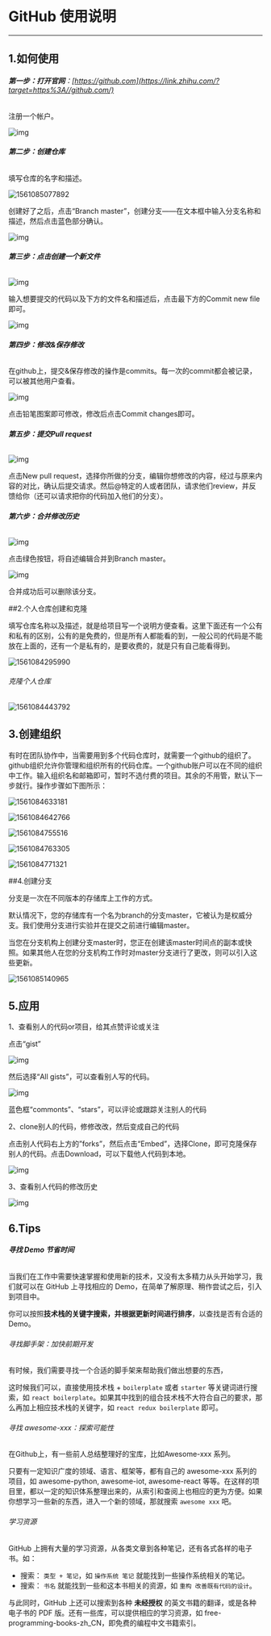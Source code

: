 # GitHub 使用说明 

*****

## 1.如何使用

###### **第一步：打开官网**：[https://github.com](https://link.zhihu.com/?target=https%3A//github.com/)

注册一个帐户。

![img](https://pic4.zhimg.com/50/v2-2eacd67e8847f8d0aafda58d062dae26_b.jpg)

###### **第二步：创建仓库**

 填写仓库的名字和描述。

![1561085077892](C:\Users\SilenceMo\AppData\Roaming\Typora\typora-user-images\1561085077892.png)

创建好了之后，点击“Branch master”，创建分支——在文本框中输入分支名称和描述，然后点击蓝色部分确认。

![img](https://pic3.zhimg.com/50/v2-e302ff94413f4b8630cab975b6f78025_b.jpg)



###### **第三步：点击创建一个新文件**

![img](https://pic3.zhimg.com/50/v2-285ce950707e13d7b0cbd5f4640c89a5_b.jpg)

 输入想要提交的代码以及下方的文件名和描述后，点击最下方的Commit new file即可。

![img](https://pic2.zhimg.com/50/v2-3c2c5184a0ffa3f02f13ef6546642bef_b.jpg)

###### **第四步：修改&保存修改**

在github上，提交&保存修改的操作是commits。每一次的commit都会被记录，可以被其他用户查看。

![img](https://pic3.zhimg.com/50/v2-ab158a8cda8eab8f47c8f09f2dd6d127_b.jpg)

点击铅笔图案即可修改，修改后点击Commit changes即可。

###### **第五步：提交Pull request**

![img](https://pic3.zhimg.com/50/v2-922c4f0adde45776e996d5b6fcc9265e_b.jpg)

点击New pull request，选择你所做的分支，编辑你想修改的内容，经过与原来内容的对比，确认后提交请求。然后@特定的人或者团队，请求他们review，并反馈给你（还可以请求把你的代码加入他们的分支）。

###### **第六步：合并修改历史**

![img](https://pic3.zhimg.com/50/v2-26503c7dd110b5d603d979762c4c7943_b.jpg)

 点击绿色按钮，将自述编辑合并到Branch master。

![img](https://pic2.zhimg.com/50/v2-e43ec4ed5475a06461ab051a5be42f2d_b.jpg)

合并成功后可以删除该分支。

##2.个人仓库创建和克隆

填写仓库名称以及描述，就是给项目写一个说明方便查看。这里下面还有一个公有和私有的区别，公有的是免费的，但是所有人都能看的到，一般公司的代码是不能放在上面的，还有一个是私有的，是要收费的，就是只有自己能看得到。

![1561084295990](C:\Users\SilenceMo\AppData\Roaming\Typora\typora-user-images\1561084295990.png)

###### 克隆个人仓库

![1561084443792](C:\Users\SilenceMo\AppData\Roaming\Typora\typora-user-images\1561084443792.png)

## 3.创建组织

有时在团队协作中，当需要用到多个代码仓库时，就需要一个github的组织了。github组织允许你管理和组织所有的代码仓库。一个github账户可以在不同的组织中工作。输入组织名和邮箱即可，暂时不选付费的项目。其余的不用管，默认下一步就行。操作步骤如下图所示：

![1561084633181](C:\Users\SilenceMo\AppData\Roaming\Typora\typora-user-images\1561084633181.png)



![1561084642766](C:\Users\SilenceMo\AppData\Roaming\Typora\typora-user-images\1561084642766.png)

![1561084755516](C:\Users\SilenceMo\AppData\Roaming\Typora\typora-user-images\1561084755516.png)

![1561084763305](C:\Users\SilenceMo\AppData\Roaming\Typora\typora-user-images\1561084763305.png)

![1561084771321](C:\Users\SilenceMo\AppData\Roaming\Typora\typora-user-images\1561084771321.png)

##4.创建分支

分支是一次在不同版本的存储库上工作的方式。

默认情况下，您的存储库有一个名为branch的分支master，它被认为是权威分支。我们使用分支进行实验并在提交之前进行编辑master。

当您在分支机构上创建分支master时，您正在创建该master时间点的副本或快照。如果其他人在您的分支机构工作时对master分支进行了更改，则可以引入这些更新。



![1561085140965](C:\Users\SilenceMo\AppData\Roaming\Typora\typora-user-images\1561085140965.png)





## 5.应用

1、查看别人的代码or项目，给其点赞评论或关注

点击“gist”

![img](https://pic4.zhimg.com/50/v2-f68ce7f80ea370a659e8779c248672a8_b.jpg)

 然后选择“All gists”，可以查看别人写的代码。

![img](https://pic1.zhimg.com/50/v2-d391a7f13fe3b11cb47f106f145d6152_b.jpg)

 蓝色框“commonts”、“stars”，可以评论或跟踪关注别人的代码

2、clone别人的代码，修修改改，然后变成自己的代码

点击别人代码右上方的”forks”，然后点击“Embed”，选择Clone，即可克隆保存别人的代码。点击Download，可以下载他人代码到本地。

![img](https://pic1.zhimg.com/50/v2-062124f7f986b5c07d021d1db7435580_b.jpg)

 3、查看别人代码的修改历史

![img](https://pic2.zhimg.com/50/v2-803b69fac9e2effa129632bec0aef304_b.jpg)

## 6.Tips

###### **寻找 Demo 节省时间**

当我们在工作中需要快速掌握和使用新的技术，又没有太多精力从头开始学习，我们就可以在 GitHub 上寻找相应的 Demo，在简单了解原理、稍作尝试之后，引入到项目中。

你可以按照**技术栈的关键字搜索，并根据更新时间进行排序**，以查找是否有合适的 Demo。

###### 寻找脚手架：加快前期开发

有时候，我们需要寻找一个合适的脚手架来帮助我们做出想要的东西，

这时候我们可以，直接使用技术栈 + `boilerplate` 或者 `starter` 等关键词进行搜索，如 `react boilerplate`。如果其中找到的组合技术栈不大符合自己的要求，那么再加上相应技术栈的关键字，如 `react redux boilerplate` 即可。

###### 寻找 awesome-xxx：探索可能性

在Github上，有一些前人总结整理好的宝库，比如Awesome-xxx 系列。

只要有一定知识广度的领域、语言、框架等，都有自己的 awesome-xxx 系列的项目，如 awesome-python, awesome-iot, awesome-react 等等。在这样的项目里，都以一定的知识体系整理出来的，从索引和查阅上也相应的更为方便。如果你想学习一些新的东西，进入一个新的领域，那就搜索 `awesome xxx` 吧。

###### 学习资源

GitHub 上拥有大量的学习资源，从各类文章到各种笔记，还有各式各样的电子书。如：

- 搜索： `类型 + 笔记`，如 `操作系统 笔记` 就能找到一些操作系统相关的笔记。
- 搜索： `书名` 就能找到一些和这本书相关的资源，如 `重构 改善既有代码的设计`。

与此同时，GitHub 上还可以搜索到各种 **未经授权** 的英文书籍的翻译，或是各种电子书的 PDF 版。还有一些库，可以提供相应的学习资源，如 free-programming-books-zh_CN，即免费的编程中文书籍索引。


